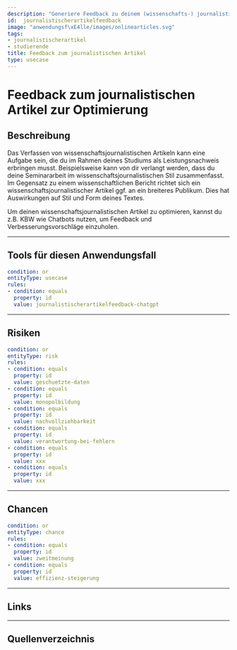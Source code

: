 ```yaml
---
description: "Generiere Feedback zu deinem (wissenschafts-) journalistischen Artikel."
id:  journalistischerartikelfeedback
image: "anwendungsf\xE4lle/images/onlinearticles.svg" 
tags:
- journalistischerartikel
- studierende
title: Feedback zum journalistischen Artikel
type: usecase
---
```




# Feedback zum journalistischen Artikel zur Optimierung

## Beschreibung

Das Verfassen von wissenschaftsjournalistischen Artikeln kann eine Aufgabe sein, die du im Rahmen deines Studiums als Leistungsnachweis erbringen musst. Beispielsweise kann von dir verlangt werden, dass du deine Seminararbeit im wissenschaftsjournalistischen Stil zusammenfasst. Im Gegensatz zu einem wissenschaftlichen Bericht richtet sich ein wissenschaftsjournalistischer Artikel ggf. an ein breiteres Publikum. Dies hat Auswirkungen auf Stil und Form deines Textes.

Um deinen wissenschaftsjournalistischen Artikel zu optimieren, kannst du z.B. KBW wie Chatbots nutzen, um Feedback und Verbesserungsvorschläge einzuholen.

---


## Tools für diesen Anwendungsfall

```yaml
condition: or
entityType: usecase
rules:
- condition: equals
  property: id
  value: journalistischerartikelfeedback-chatgpt
```

---

## Risiken


```yaml
condition: or
entityType: risk
rules:
- condition: equals
  property: id
  value: geschuetzte-daten
- condition: equals
  property: id
  value: monopolbildung
- condition: equals
  property: id
  value: nachvollziehbarkeit
- condition: equals
  property: id
  value: verantwortung-bei-fehlern
- condition: equals
  property: id
  value: xxx
- condition: equals
  property: id
  value: xxx
```




---

## Chancen


```yaml
condition: or
entityType: chance
rules:
- condition: equals
  property: id
  value: zweitmeinung
- condition: equals
  property: id
  value: effizienz-steigerung
```


---

## Links
  

---

## Quellenverzeichnis


